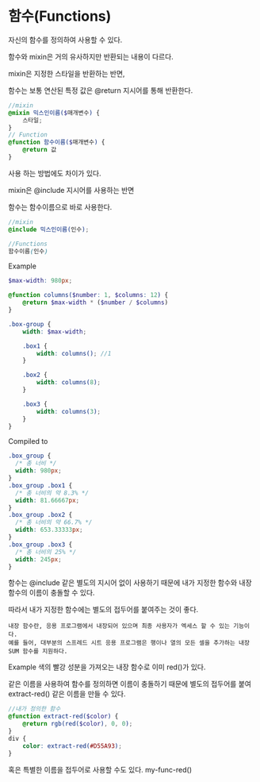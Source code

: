 # 함수(Functions)
자신의 함수를 정의하여 사용할 수 있다.

함수와 mixin은 거의 유사하지만 반환되는 내용이 다르다.

mixin은 지정한 스타일을 반환하는 반면,

함수는 보통 연산된 특정 값은 @return 지시어를 통해 반환한다.

```scss
//mixin
@mixin 믹스인이름($매개변수) {
    스타일;
}
// Function
@function 함수이름($매개변수) {
    @return 값
}
```
사용 하는 방법에도 차이가 있다.

mixin은 @include 지시어를 사용하는 반면

함수는 함수이름으로 바로 사용한다.

```scss
//mixin
@include 믹스인이름(인수);

//Functions
함수이름(인수)
```
Example

```scss
$max-width: 980px;

@function columns($number: 1, $columns: 12) {
    @return $max-width * ($number / $columns)
}

.box-group {
    width: $max-width;

    .box1 {
        width: columns(); //1
    }

    .box2 {
        width: columns(8);
    }

    .box3 {
        width: columns(3);
    }
}
```
Compiled to
```css
.box_group {
  /* 총 너비 */
  width: 980px;
}
.box_group .box1 {
  /* 총 너비의 약 8.3% */
  width: 81.66667px;
}
.box_group .box2 {
  /* 총 너비의 약 66.7% */
  width: 653.33333px;
}
.box_group .box3 {
  /* 총 너비의 25% */
  width: 245px;
}
```

함수는 @include 같은 별도의 지시어 없이 사용하기 때문에 내가 지정한 함수와 내장 함수의 이름이 충돌할 수 있다.

따라서 내가 지정한 함수에는 별도의 접두어를 붙여주는 것이 좋다.
```
내장 함수란, 응용 프로그램에서 내장되어 있으며 최종 사용자가 엑세스 할 수 있는 기능이다.
예를 들어, 대부분의 스프레드 시트 응용 프로그램은 행이나 열의 모든 셀을 추가하는 내장 SUM 함수를 지원하다.
```
Example
색의 빨강 성분을 가져오는 내장 함수로 이미 red()가 있다.

같은 이름을 사용하여 함수를 정의하면 이름이 충돌하기 때문에 별도의 접두어를 붙여 extract-red() 같은 이름을 만들 수 있다.
```scss
//내가 정의한 함수
@function extract-red($color) {
    @return rgb(red($color), 0, 0);
}
div {
    color: extract-red(#D55A93);
}
```
혹은 특별한 이름을 접두어로 사용할 수도 있다.
my-func-red()